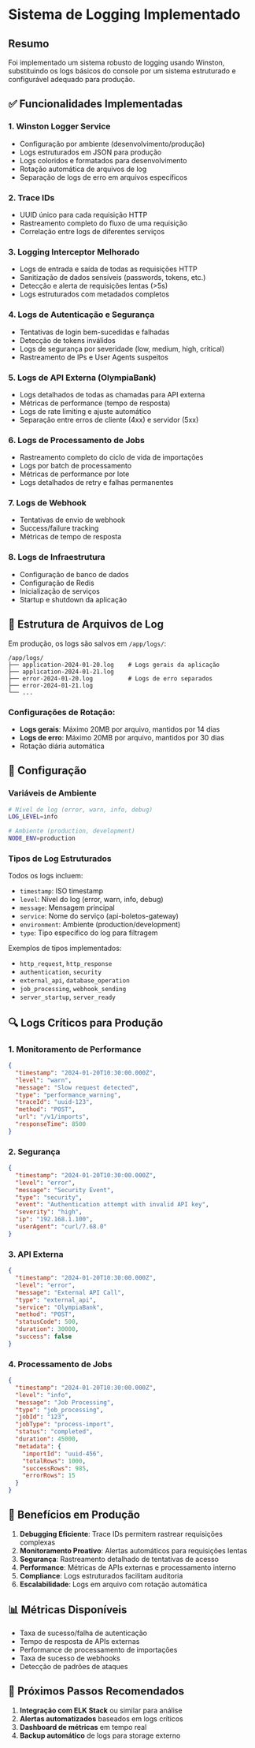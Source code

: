 # Sistema de Logging Implementado

## Resumo

Foi implementado um sistema robusto de logging usando Winston, substituindo os logs básicos do console por um sistema estruturado e configurável adequado para produção.

## ✅ Funcionalidades Implementadas

### 1. **Winston Logger Service**
- Configuração por ambiente (desenvolvimento/produção)
- Logs estruturados em JSON para produção
- Logs coloridos e formatados para desenvolvimento
- Rotação automática de arquivos de log
- Separação de logs de erro em arquivos específicos

### 2. **Trace IDs**
- UUID único para cada requisição HTTP
- Rastreamento completo do fluxo de uma requisição
- Correlação entre logs de diferentes serviços

### 3. **Logging Interceptor Melhorado**
- Logs de entrada e saída de todas as requisições HTTP
- Sanitização de dados sensíveis (passwords, tokens, etc.)
- Detecção e alerta de requisições lentas (>5s)
- Logs estruturados com metadados completos

### 4. **Logs de Autenticação e Segurança**
- Tentativas de login bem-sucedidas e falhadas
- Detecção de tokens inválidos
- Logs de segurança por severidade (low, medium, high, critical)
- Rastreamento de IPs e User Agents suspeitos

### 5. **Logs de API Externa (OlympiaBank)**
- Logs detalhados de todas as chamadas para API externa
- Métricas de performance (tempo de resposta)
- Logs de rate limiting e ajuste automático
- Separação entre erros de cliente (4xx) e servidor (5xx)

### 6. **Logs de Processamento de Jobs**
- Rastreamento completo do ciclo de vida de importações
- Logs por batch de processamento
- Métricas de performance por lote
- Logs detalhados de retry e falhas permanentes

### 7. **Logs de Webhook**
- Tentativas de envio de webhook
- Success/failure tracking
- Métricas de tempo de resposta

### 8. **Logs de Infraestrutura**
- Configuração de banco de dados
- Configuração de Redis
- Inicialização de serviços
- Startup e shutdown da aplicação

## 📁 Estrutura de Arquivos de Log

Em produção, os logs são salvos em `/app/logs/`:

```
/app/logs/
├── application-2024-01-20.log    # Logs gerais da aplicação
├── application-2024-01-21.log
├── error-2024-01-20.log          # Logs de erro separados
├── error-2024-01-21.log
└── ...
```

### Configurações de Rotação:
- **Logs gerais**: Máximo 20MB por arquivo, mantidos por 14 dias
- **Logs de erro**: Máximo 20MB por arquivo, mantidos por 30 dias
- Rotação diária automática

## 🔧 Configuração

### Variáveis de Ambiente

```bash
# Nível de log (error, warn, info, debug)
LOG_LEVEL=info

# Ambiente (production, development)
NODE_ENV=production
```

### Tipos de Log Estruturados

Todos os logs incluem:
- `timestamp`: ISO timestamp
- `level`: Nível do log (error, warn, info, debug)
- `message`: Mensagem principal
- `service`: Nome do serviço (api-boletos-gateway)
- `environment`: Ambiente (production/development)
- `type`: Tipo específico do log para filtragem

Exemplos de tipos implementados:
- `http_request`, `http_response`
- `authentication`, `security`
- `external_api`, `database_operation`
- `job_processing`, `webhook_sending`
- `server_startup`, `server_ready`

## 🔍 Logs Críticos para Produção

### 1. **Monitoramento de Performance**
```json
{
  "timestamp": "2024-01-20T10:30:00.000Z",
  "level": "warn",
  "message": "Slow request detected",
  "type": "performance_warning",
  "traceId": "uuid-123",
  "method": "POST",
  "url": "/v1/imports",
  "responseTime": 8500
}
```

### 2. **Segurança**
```json
{
  "timestamp": "2024-01-20T10:30:00.000Z",
  "level": "error",
  "message": "Security Event",
  "type": "security",
  "event": "Authentication attempt with invalid API key",
  "severity": "high",
  "ip": "192.168.1.100",
  "userAgent": "curl/7.68.0"
}
```

### 3. **API Externa**
```json
{
  "timestamp": "2024-01-20T10:30:00.000Z",
  "level": "error",
  "message": "External API Call",
  "type": "external_api",
  "service": "OlympiaBank",
  "method": "POST",
  "statusCode": 500,
  "duration": 30000,
  "success": false
}
```

### 4. **Processamento de Jobs**
```json
{
  "timestamp": "2024-01-20T10:30:00.000Z",
  "level": "info",
  "message": "Job Processing",
  "type": "job_processing",
  "jobId": "123",
  "jobType": "process-import",
  "status": "completed",
  "duration": 45000,
  "metadata": {
    "importId": "uuid-456",
    "totalRows": 1000,
    "successRows": 985,
    "errorRows": 15
  }
}
```

## 🚀 Benefícios em Produção

1. **Debugging Eficiente**: Trace IDs permitem rastrear requisições complexas
2. **Monitoramento Proativo**: Alertas automáticos para requisições lentas
3. **Segurança**: Rastreamento detalhado de tentativas de acesso
4. **Performance**: Métricas de APIs externas e processamento interno
5. **Compliance**: Logs estruturados facilitam auditoria
6. **Escalabilidade**: Logs em arquivo com rotação automática

## 📊 Métricas Disponíveis

- Taxa de sucesso/falha de autenticação
- Tempo de resposta de APIs externas
- Performance de processamento de importações
- Taxa de sucesso de webhooks
- Detecção de padrões de ataques

## 🔧 Próximos Passos Recomendados

1. **Integração com ELK Stack** ou similar para análise
2. **Alertas automatizados** baseados em logs críticos
3. **Dashboard de métricas** em tempo real
4. **Backup automático** de logs para storage externo